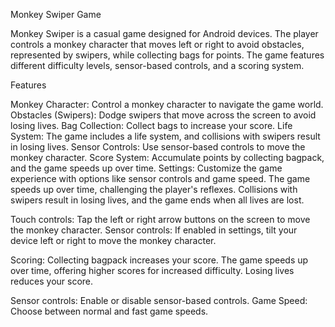 Monkey Swiper Game

Monkey Swiper is a casual game designed for Android devices. The player controls a monkey character that moves left or right to avoid obstacles, represented by swipers, while collecting bags for points. The game features different difficulty levels, sensor-based controls, and a scoring system.

Features

Monkey Character: Control a monkey character to navigate the game world.
Obstacles (Swipers): Dodge swipers that move across the screen to avoid losing lives.
Bag Collection: Collect bags to increase your score.
Life System: The game includes a life system, and collisions with swipers result in losing lives.
Sensor Controls: Use sensor-based controls to move the monkey character.
Score System: Accumulate points by collecting bagpack, and the game speeds up over time.
Settings: Customize the game experience with options like sensor controls and game speed.
The game speeds up over time, challenging the player's reflexes. Collisions with swipers result in losing lives, and the game ends when all lives are lost.

Touch controls:
Tap the left or right arrow buttons on the screen to move the monkey character.
Sensor controls:
If enabled in settings, tilt your device left or right to move the monkey character.

Scoring:
Collecting bagpack increases your score.
The game speeds up over time, offering higher scores for increased difficulty.
Losing lives reduces your score.

Sensor controls:
Enable or disable sensor-based controls.
Game Speed:
Choose between normal and fast game speeds.

